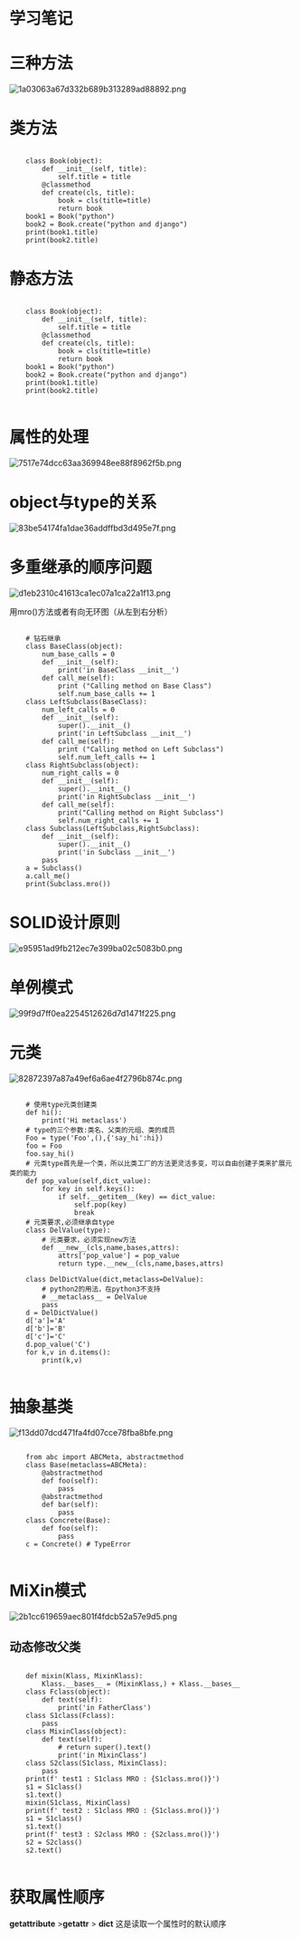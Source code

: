 # 学习笔记



# 三种方法
![1a03063a67d332b689b313289ad88892.png](en-resource://database/6984:1)

# 类方法
```
    
    class Book(object):
        def __init__(self, title):
            self.title = title
        @classmethod
        def create(cls, title):
            book = cls(title=title)
            return book
    book1 = Book("python")
    book2 = Book.create("python and django")
    print(book1.title)
    print(book2.title)

```

# 静态方法
```
    
    class Book(object):
        def __init__(self, title):
            self.title = title
        @classmethod
        def create(cls, title):
            book = cls(title=title)
            return book
    book1 = Book("python")
    book2 = Book.create("python and django")
    print(book1.title)
    print(book2.title)


```

# 属性的处理
![7517e74dcc63aa369948ee88f8962f5b.png](en-resource://database/6986:1)

# object与type的关系
![83be54174fa1dae36addffbd3d495e7f.png](en-resource://database/6988:1)

# 多重继承的顺序问题
![d1eb2310c41613ca1ec07a1ca22a1f13.png](en-resource://database/6990:1)

用mro()方法或者有向无环图（从左到右分析）
```
    
    # 钻石继承
    class BaseClass(object):
        num_base_calls = 0
        def __init__(self):
            print('in BaseClass __init__')
        def call_me(self):
            print ("Calling method on Base Class")
            self.num_base_calls += 1
    class LeftSubclass(BaseClass):
        num_left_calls = 0
        def __init__(self):
            super().__init__()
            print('in LeftSubclass __init__')
        def call_me(self):
            print ("Calling method on Left Subclass")
            self.num_left_calls += 1
    class RightSubclass(object):
        num_right_calls = 0
        def __init__(self):
            super().__init__()
            print('in RightSubclass __init__')
        def call_me(self):
            print("Calling method on Right Subclass")
            self.num_right_calls += 1
    class Subclass(LeftSubclass,RightSubclass):
        def __init__(self):
            super().__init__()
            print('in Subclass __init__')
        pass
    a = Subclass()
    a.call_me()
    print(Subclass.mro())

```


# SOLID设计原则
![e95951ad9fb212ec7e399ba02c5083b0.png](en-resource://database/7010:1)

# 单例模式
![99f9d7ff0ea2254512626d7d1471f225.png](en-resource://database/7012:1)

# 元类
![82872397a87a49ef6a6ae4f2796b874c.png](en-resource://database/7014:0)

```
    
    # 使用type元类创建类
    def hi():
        print('Hi metaclass')
    # type的三个参数:类名、父类的元组、类的成员
    Foo = type('Foo',(),{'say_hi':hi})
    foo = Foo
    foo.say_hi()
    # 元类type首先是一个类，所以比类工厂的方法更灵活多变，可以自由创建子类来扩展元类的能力
    def pop_value(self,dict_value):
        for key in self.keys():
            if self.__getitem__(key) == dict_value:
                self.pop(key)
                break
    # 元类要求,必须继承自type    
    class DelValue(type):
        # 元类要求，必须实现new方法
        def __new__(cls,name,bases,attrs):
            attrs['pop_value'] = pop_value
            return type.__new__(cls,name,bases,attrs)

    class DelDictValue(dict,metaclass=DelValue):
        # python2的用法，在python3不支持
        # __metaclass__ = DelValue
        pass
    d = DelDictValue()
    d['a']='A'
    d['b']='B'
    d['c']='C'
    d.pop_value('C')
    for k,v in d.items():
        print(k,v)
 

```

# 抽象基类
![f13dd07dcd471fa4fd07cce78fba8bfe.png](en-resource://database/7016:0)


```
    
    from abc import ABCMeta, abstractmethod
    class Base(metaclass=ABCMeta):
        @abstractmethod
        def foo(self):
            pass
        @abstractmethod
        def bar(self):
            pass
    class Concrete(Base):
        def foo(self):
            pass
    c = Concrete() # TypeError


```

# MiXin模式

![2b1cc619659aec801f4fdcb52a57e9d5.png](en-resource://database/7018:0)

## 动态修改父类
```
    
    def mixin(Klass, MixinKlass):
        Klass.__bases__ = (MixinKlass,) + Klass.__bases__
    class Fclass(object):
        def text(self):
            print('in FatherClass')
    class S1class(Fclass):
        pass
    class MixinClass(object):
        def text(self):
            # return super().text()
            print('in MixinClass')
    class S2class(S1class, MixinClass):
        pass
    print(f' test1 : S1class MRO : {S1class.mro()}')
    s1 = S1class()
    s1.text()
    mixin(S1class, MixinClass)
    print(f' test2 : S1class MRO : {S1class.mro()}')
    s1 = S1class()
    s1.text()
    print(f' test3 : S2class MRO : {S2class.mro()}')
    s2 = S2class()
    s2.text()


```

# 获取属性顺序
__getattribute__ >__getattr__ > __dict__ 这是读取一个属性时的默认顺序